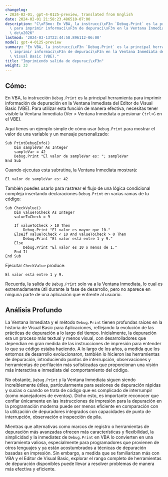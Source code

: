 ```yaml
---
changelog:
- 2024-02-01, gpt-4-0125-preview, translated from English
date: 2024-02-01 21:58:23.486510-07:00
description: "C\xF3mo: En VBA, la instrucci\xF3n `Debug.Print` es la principal herramienta\
  \ para imprimir informaci\xF3n de depuraci\xF3n en la Ventana Inmediata del Editor\
  \ de\u2026"
lastmod: '2024-03-13T22:44:58.896112-06:00'
model: gpt-4-0125-preview
summary: "En VBA, la instrucci\xF3n `Debug.Print` es la principal herramienta para\
  \ imprimir informaci\xF3n de depuraci\xF3n en la Ventana Inmediata del Editor de\
  \ Visual Basic (VBE)."
title: "Imprimiendo salida de depuraci\xF3n"
weight: 33
---
```


## Cómo:
En VBA, la instrucción `Debug.Print` es la principal herramienta para imprimir información de depuración en la Ventana Inmediata del Editor de Visual Basic (VBE). Para utilizar esta función de manera efectiva, necesitas tener visible la Ventana Inmediata (Ver > Ventana Inmediata o presionar `Ctrl+G` en el VBE).

Aquí tienes un ejemplo simple de cómo usar `Debug.Print` para mostrar el valor de una variable y un mensaje personalizado:

```basic
Sub PrintDebugInfo()
    Dim sampleVar As Integer
    sampleVar = 42
    Debug.Print "El valor de sampleVar es: "; sampleVar
End Sub
```

Cuando ejecutas esta subrutina, la Ventana Inmediata mostrará:
```
El valor de sampleVar es: 42
```

También puedes usarlo para rastrear el flujo de una lógica condicional compleja insertando declaraciones `Debug.Print` en varias ramas de tu código:

```basic
Sub CheckValue()
    Dim valueToCheck As Integer
    valueToCheck = 9
    
    If valueToCheck > 10 Then
        Debug.Print "El valor es mayor que 10."
    ElseIf valueToCheck < 10 And valueToCheck > 0 Then
        Debug.Print "El valor está entre 1 y 9."
    Else
        Debug.Print "El valor es 10 o menos de 1."
    End If
End Sub
```

Ejecutar `CheckValue` produce:
```
El valor está entre 1 y 9.
```

Recuerda, la salida de `Debug.Print` solo va a la Ventana Inmediata, lo cual es extremadamente útil durante la fase de desarrollo, pero no aparece en ninguna parte de una aplicación que enfrente al usuario.

## Análisis Profundo
La Ventana Inmediata y el método `Debug.Print` tienen profundas raíces en la historia de Visual Basic para Aplicaciones, reflejando la evolución de las prácticas de depuración a lo largo del tiempo. Inicialmente, la depuración era un proceso más textual y menos visual, con desarrolladores que dependían en gran medida de las instrucciones de impresión para entender lo que su código estaba haciendo. A lo largo de los años, a medida que los entornos de desarrollo evolucionaron, también lo hicieron las herramientas de depuración, introduciendo puntos de interrupción, observaciones y herramientas de perfilación más sofisticadas que proporcionan una visión más interactiva e inmediata del comportamiento del código.

No obstante, `Debug.Print` y la Ventana Inmediata siguen siendo increíblemente útiles, particularmente para sesiones de depuración rápidas y sucias o cuando se trata de código que es complicado de interrumpir (como manejadores de eventos). Dicho esto, es importante reconocer que confiar únicamente en las instrucciones de impresión para la depuración en la programación moderna puede ser menos eficiente en comparación con la utilización de depuradores integrados con capacidades de punto de interrupción, observación e inspección de pila.

Mientras que alternativas como marcos de registro o herramientas de depuración más avanzadas ofrecen más características y flexibilidad, la simplicidad y la inmediatez de `Debug.Print` en VBA lo convierten en una herramienta valiosa, especialmente para programadores que provienen de otros lenguajes y ya están acostumbrados a técnicas de depuración basadas en impresión. Sin embargo, a medida que se familiarizan más con VBA y el Editor de Visual Basic, explorar el rango completo de herramientas de depuración disponibles puede llevar a resolver problemas de manera más efectiva y eficiente.
